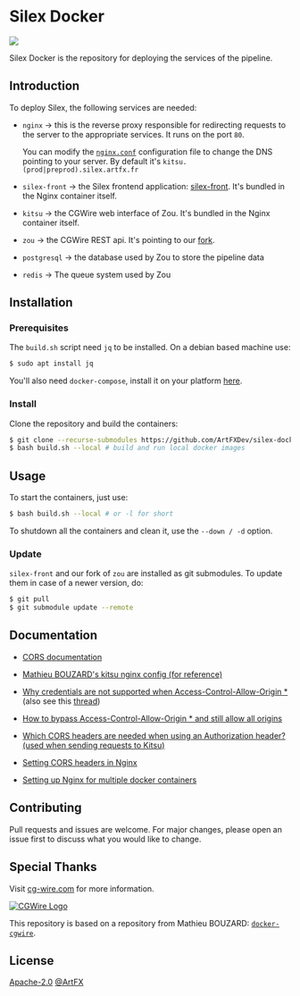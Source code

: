 # Silex Docker

![](https://img.shields.io/badge/Docker-309cef?style=for-the-badge&logo=docker&logoColor=white)

Silex Docker is the repository for deploying the services of the pipeline.

## Introduction

To deploy Silex, the following services are needed:

- `nginx` -> this is the reverse proxy responsible for redirecting requests to the server to the appropriate services. It runs on the port `80`.

  You can modify the [`nginx.conf`](./nginx/nginx.conf) configuration file to change the DNS pointing to your server. By default it's `kitsu.(prod|preprod).silex.artfx.fr`

- `silex-front` -> the Silex frontend application: [silex-front](https://github.com/ArtFXDev/silex-front). It's bundled in the Nginx container itself.

- `kitsu` -> the CGWire web interface of Zou. It's bundled in the Nginx container itself.

- `zou` -> the CGWire REST api. It's pointing to our [fork](https://github.com/ArtFXDev/zou).

- `postgresql` -> the database used by Zou to store the pipeline data

- `redis` -> The queue system used by Zou

## Installation

### Prerequisites

The `build.sh` script need `jq` to be installed. On a debian based machine use:

```bash
$ sudo apt install jq
```

You'll also need `docker-compose`, install it on your platform [here](https://docs.docker.com/compose/install/).

### Install

Clone the repository and build the containers:

```bash
$ git clone --recurse-submodules https://github.com/ArtFXDev/silex-docker
$ bash build.sh --local # build and run local docker images
```

## Usage

To start the containers, just use:

```bash
$ bash build.sh --local # or -l for short
```

To shutdown all the containers and clean it, use the `--down / -d` option.

### Update

`silex-front` and our fork of `zou` are installed as git submodules.
To update them in case of a newer version, do:

```bash
$ git pull
$ git submodule update --remote
```

## Documentation

- [CORS documentation](https://developer.mozilla.org/fr/docs/Web/HTTP/CORS)

- [Mathieu BOUZARD's kitsu nginx config (for reference)](https://gitlab.com/mathbou/docker-cgwire/-/blob/kitsu/nginx.conf)

- [Why credentials are not supported when Access-Control-Allow-Origin \*](https://developer.mozilla.org/en-US/docs/Web/HTTP/CORS/Errors/CORSNotSupportingCredentials) (also see this [thread](https://stackoverflow.com/questions/19743396/cors-cannot-use-wildcard-in-access-control-allow-origin-when-credentials-flag-i))

- [How to bypass Access-Control-Allow-Origin \* and still allow all origins](https://stackoverflow.com/questions/14499320/how-to-properly-setup-nginx-access-control-allow-origin-into-response-header-bas)

- [Which CORS headers are needed when using an Authorization header? (used when sending requests to Kitsu)](https://www.sjoerdlangkemper.nl/2018/09/12/authorization-header-and-cors/)

- [Setting CORS headers in Nginx](https://enable-cors.org/server_nginx.html)

- [Setting up Nginx for multiple docker containers](https://www.bogotobogo.com/DevOps/Docker/Docker-Compose-Nginx-Reverse-Proxy-Multiple-Containers.php)

## Contributing

Pull requests and issues are welcome. For major changes, please open an issue first to discuss what you would like to change.

## Special Thanks

Visit [cg-wire.com](https://cg-wire.com) for more information.

[![CGWire Logo](https://zou.cg-wire.com/cgwire.png)](https://cgwire.com)

This repository is based on a repository from Mathieu BOUZARD:  [`docker-cgwire`](https://gitlab.com/mathbou/docker-cgwire).

## License

[Apache-2.0](./LICENSE.md) [@ArtFX](https://artfx.school/)

